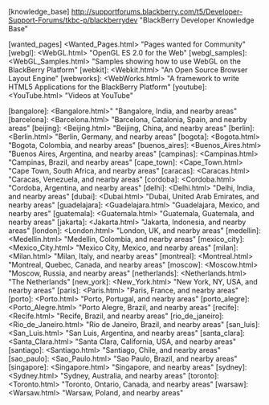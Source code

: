 <!-- Repositories -->

[repo:alut]: <https://github.com/blackberry/ALUT> "Repo: ALUT, OpenAL Utilities"
[repo:bb10-webworks-samples]: <http://github.com/blackberry/bb10-webworks-samples> "Repo: BB10-WebWorks-Samples"
[repo:bbuijs]: <http://github.com/blackberry/bbui.js> "Repo: bbUI.js Framework for WebWorks"
[repo:bws]: <http://github.com/bws-samples> "Repo: Code samples for BlackBerry Web Services for Enterprise Administration"
[repo:cascadescommunitysamples]: <http://github.com/blackberry/Cascades-Community-Samples> "Repo: Community - RIM and non-RIM - Samples using the Cascades framework"
[repo:cascades-samples]: <http://github.com/blackberry/Cascades-Samples> "repo: Official Cascades Samples"
[repo:community-apis-for-air]: <http://github.com/blackberry/Community-APIs-for-AIR> "repo: Community-APIs-for-AIR"
[repo:gameplay]: <http://github.com/blackberry/Gameplay> "Repo: Gameplay, a Portable, OpenSource Gaming Framework"
[repo:jde-samples]: <http://github.com/blackberry/JDE-Samples> "Repo: Java Samples that were used with the JDE"
[repo:jquery-mobile-samples]: <http://github.com/blackberry/jQuery-Mobile-Samples> "Repo: jQuery-Mobile-Samples Repository"
[repo:ndk-samples]: <http://github.com/blackberry/NDK-Samples> "Repo: Native Samples that can be used with the NDK"
[repo:openal]: <http://github.com/blackberry/OpenAL> "Repo: OpenAL"
[repo:openttd]: <http://github.com/blackberry/OpenTTD> "Repo: OpenTTD"
[repo:picturewall]: <http://github.com/blackberry/PictureWall> "Repo: HTML5 Application to display pictures on a wall of devices"
[repo:qrencode]: <http://github.com/blackberry/QREncode> "QREncode Repository"
[repo:qt]: <http://qt.gitorious.org/qt> "Repo: Qt"
[repo:ripple-ui]: <http://github.com/blackberry/Ripple-UI> "Repo: Ripple UI Emulator"
[repo:ripple-framework]: <http://github.com/blackberry/Ripple-Framework> "Repo: Ripple Framework"
[repo:ripple-services]: <http://github.com/blackberry/Ripple-Services> "Repo: Ripple Services"
[repo:samples-for-java]: <http://github.com/blackberry/Samples-for-Java> "Repo: Samples-for-Java"
[repo:sdl]: <http://github.com/blackberry/SDL> "Repo:SDL"
[repo:scoreloop-samples]: <http://github.com/blackberry/Scoreloop-Samples> "Scoreloop-Samples Repository"
[repo:touchcontroloverlay]: <http://github.com/blackberry/TouchControlOverlay> "TouchControlOverlay"
[repo:webgl-samples]: <http://github.com/blackberry/webgl-samples> "Repository for Community - RIM and non-RIM - Samples using WebGL"
[repo:webworks-samples]: <http://github.com/blackberry/webworks-samples> "Repository for Community - RIM and non-RIM - Samples using the BlackBerry Webworks framework"
[repo:webworks-community-apis]: <http://github.com/blackberry/webworks-community-apis> "Repository for Extensions to WebWorks"
[repo:zxing]: <http://github.com/blackberry/ZXing> "ZXing Repository"

<!-- Absolute Paths -->

<!-- Absolute Paths: Licenses -->

[asl2]: <http://www.apache.org/licenses/LICENSE-2.0.html> "Apache License, Version 2.0"
[asl11]: <http://www.apache.org/licenses/LICENSE-1.1.html> "Apache License, Version 1.1"
[asl1]: <http://www.apache.org/licenses/LICENSE-1.0.html> "Apache License, Version 1.0"
[gpl]: <http://www.gnu.org/licenses/gpl.html> "GNU GENERAL PUBLIC LICENSE"
[gpl3]: <http://www.gnu.org/licenses/gpl-3.0.html> "GNU GENERAL PUBLIC LICENSE v3.0"
[gpl2]: <http://www.gnu.org/licenses/gpl-2.0.html> "GNU GENERAL PUBLIC LICENSE v2.0"
[gpl1]: <http://www.gnu.org/licenses/gpl-1.0.html> "GNU GENERAL PUBLIC LICENSE v1.0"
[lgpl]: <http://www.gnu.org/licenses/lgpl.html> "GNU LESSER GENERAL PUBLIC LICENSE v3.0"
[lgpl3]: <http://www.gnu.org/licenses/lgpl-3.0.html> "GNU LESSER GENERAL PUBLIC LICENSE v3.0"
[lgpl2]: <http://www.gnu.org/licenses/lgpl-2.1.html> "GNU LESSER GENERAL PUBLIC LICENSE v2.1"
[bsd]: <http://en.wikipedia.org/wiki/BSD_licenses> "BSD Licenses, at Wikipedia"
[mit]: <http://opensource.org/licenses/MIT> "The MIT License (MIT)"
[mspl]: <http://www.microsoft.com/en-us/openness/licenses.aspx#MPL> "Microsoft Public License (Ms-Pl)"

<!-- Absolute Paths: Other -->

<!-- Should this be made an article, with a rel. link? -->
[knowledge_base] <http://supportforums.blackberry.com/t5/Developer-Support-Forums/tkbc-p/blackberrydev> "BlackBerry Developer Knowledge Base"

<!-- Relative Paths -->

[all_pages]: <All_Pages.html> "All Pages in this Wiki"
[all_articles]: <articles/All_Articles.html> "All Articles in this Wiki"
[all_slides]: <slides/All_Slides.html> "All Presentations in this Wiki"
[all_news]: <news/index.html> "All News in this Wiki"
[recent_changes]: <Recent_Changes.html> "Recent changes in this Wiki"

[blackberry_services]: <BlackBerry_Services.html> "Client and Server Side BlackBerry Services"
[BlackBerry_Enterprise_Server]: <BlackBerry_Enterprise_Server.html> "BlackBerry Enterprise Server"
[bes]: <BlackBerry_Enterprise_Server.html> "BES"

[bb_advertising]: <BlackBerry_Advertising_Service.html> "BlackBerry Advertising Service"
[bb_analytics]: <BlackBerry_Analytics_Service.html> "BlackBerry Analytics Service"
[bbm]: <BlackBerry_Messenger.html> "BlackBerry_Messenger"
[bb_web_services]: <BlackBerry_Web_Services.html> "BlackBerry Web Services for Enterprise Administration"
[bws]: <BlackBerry_Web_Services.html> "BlackBerry Web Services for Enterprise Administration"
[bb_payment]: <BlackBerry_Payment_Service.html> "BlackBerry Payment Service"
[bb_push]: <BlackBerry_Push_Service.html> "BlackBerry Push Service"

[adobe_air]: <Adobe_AIR.html> "Adobe Integrated Runtime (AIR)"
[all_repos]: <All_Repos.html> "All Repos in GitHub.com/Blackberry, in multiple tables"
[all_repos_as_one_table]: <All_Repos_as_One_Table.html> "All Repos in GitHub.com/Blackberry as a single table"
[all_samples]: <All_Samples.html> "All Samples in GitHub.com/Blackberry"
[alicejs]: <AliceJS.html> "Alice - A Lightweight Independent CSS Engine"
[air]: <AIR.html> "Adobe Integrated Runtime (AIR)"
[apache_cordova]: <Apache_Cordova.html> "The Open Source HTML5 Cross-Platform Framework"
[appworld]: <BlackBerry_App_World.html> "BlackBerry App World"
[bbuijs]: <bbUIjs.html> "A WebWorks-based Framework to write HTML5 applications using BBOS and BB10 Conventions"
[blackberry_10]: <BlackBerry_10.html> "The next generation BlackBerry Platform"
[blackberry_10_releases]: <BlackBerry_10_Releases.html> "The releases for BlackBerry 10"
[blackberry_10_0_06]: <BlackBerry_10_0_06.html> "The BlackBerry 10.0.06 Release, aka Beta 2, aka R6"
[blackberry_10_0_06_samples]: <BlackBerry_10_0_06_Samples.html> "Samples in the BlackBerry 10.0.06 Release, aka Beta 2, aka R6"
[blackberry_10_stories]: <BlackBerry_10_Stories.html> "BlackBerry 10 Stories"
[blackberry_app_world]: <BlackBerry_App_World.html> "BlackBerry App World"
[bb10_stories]: <BlackBerry_10_Stories.html> "BlackBerry 10 Stories"
[bb10_r6]: <BB10_R6.html> "A common name for BlackBerry 10.0.06"
[bps]: <BlackBerry_Platform_Services.html> "BlackBerry Platform Services"
[bugs]: <Bugs.html> "Filing and Searching for Bugs"
[camera]: <Camera.html> "Camera APIs"
[cascades]: <Cascades.html> "Cascades"
[cascades_samples]: <Cascades_Samples.html> "Cascades Samples"
[cascades_samples_and_tips]: <Cascades_Samples_and_Tips.html> "Cascades Samples and Tips"
[contributor_agreement]: <Contributor_Agreement.html> "Contributor Agreement"
[debugtoken]: <DebugToken.html> "DebugToken"
[events]: <Events.html> "Events"
[faq]: <FAQ.html> "FAQ"
[frogatto]: <Frogatto.html> "A 2-D Game"
[html5]: <HTML5.html> "The BlackBerry HTML5 Software Platform"
[html5_samples]: <HTML5_Samples.html> "Open Source Samples showcasing the HTML5 technology on BlackBerry"
[html5_tools]: <HTML5_Tools.html> "Tools useful for HTML5 Development"
[libraries]: <Libraries.html> "Application Libraries"
[lzma]: <LZMA.html> "LZMA implementation"
[nfc]: <NFC.html> "NFC - Near Field Communication"
[nodebeat]: <NodeBeat.html> "Visual Music App"
[opencv]: <OpenCV.html> "Language that leverages GPUs"
[openframeworks]: <OpenFrameworks.html> "Open Source Framework for Creative Media Applications"
[opengl]: <OpenGL.html> "Language .."
[open_source]: <Open_Source.html> "Open Source Actvities at RIM"
[open_source_wish_list]: <Open_Source_Wish_List.html> "Wish List for Open Source Components and Applications"
[openttd]: <OpenTTD.html> "OpenTTD"
[peaksandvalleys]: <PeaksAndValleys.html> "PeaksAndValleys - A WebGL Demo"
[phonegap]: <PhoneGap.html> "Original cross-platform framework from Nitobi"
[picturewall]: <PictureWall.html> "PictureWall Sample Application"
[python]: <Python.html> "Python"
[qr_code]: <QR_Code.html> "QR Codes - Quick Release Codes"
[qml]: <QML.html> "Qt Meta Language"
[qsa]: <QNX_Sound_Architecture.html> "QNX Sound Architecture"
[qt]: <Qt.html> "Qt"
[samples]: <Samples.html> "Code Samples"
[screencasts]: <Screencasts.html> "Developer Screencasts"
[sdl]: <SDL.html> "SDL"
[slideshare]: <SlideShare.html> "Presentations at SlideShare"
[threejs]: <threeJS.html> "A WebGL 3-D Framework"
[timidity]: <TiMidity.html> "TiMidity"
[touchcontroloverlay]: <TouchControlOverlay.html> "TouchControlOverlay"
[tunneltilt]: <TunnelTilt.html> "TunnelTilt - A WebGL Demo and Game"
[url_launcher]: <URL_Launcher.html> "URL Launching Application"
[wanted_pages] <Wanted_Pages.html> "Pages wanted for Community"
[webgl]: <WebGL.html> "OpenGL ES 2.0 for the Web"
[webgl_samples]: <WebGL_Samples.html> "Samples showing how to use WebGL on the BlackBerry Platform"
[webkit]: <Webkit.html> "An Open Source Browser Layout Engine"
[webworks]: <WebWorks.html> "A framework to write HTML5 Applications for the BlackBerry Platform"
[youtube]: <YouTube.html> "Videos at YouTube"

[gameplay]: <Gameplay.html> "Portable, OpenSource Gaming Framework"
[jquery-mobile]: <jQuery-Mobile-Samples.html> "jQuery-Mobile-Samples Repository"

[code_samples]: <Code_Samples.html> "Code Samples"

[ripple]: <TBD> "TBD"

[air_samples]: <TBD> "TBD"
[bws_samples]: <TBD> "TBD"
[code_signing]: <TBD> "TBD"
[gaming_samples]: <TBD> "TBD"

[bb6]: <TBD> "TBD"
[bb7]: <TBD> "TBD"
[bridge]: <TBD> "TBD"
[qnx]: <TBD> "TBD"

[blackberry_playbook]: <TBD> "BlackBerry PlayBook"
[playbook]: <TBD> "BlackBerry PlayBook"

<!-- Relative Paths: Events -->

[bbw]: <BlackBerry_World.html> "BlackBerry World"
[bb10jam]: <BlackBerry_Jam.html> "BlackBerry 10 Jam"
[devcon]: <Developer_Conferences.html> "Developer Conferences"
[devcon2011_america]: <Developer_Conferences.html> "Developer Conferences"
[devcon2011_asia]: <Developer_Conferences.html> "Developer Conferences"
[devcon2012_europe]: <Developer_Conferences.html> "Developer Conferences"

<!-- Relative Paths: People -->

[clifford_hung]: <Clifford_Hung.html> "Clifford Hung"
[laurence_muller]: <Laurence_Muller.html> "Laurence Muller"
[tim_neil]: <Tim_Neil.html> "Tim Neil"

[seth_sandler]: <TBD> "TBD"
[jonathan_feldstein]: <TBD> "TBD"
[laurent_hasson]: <TBD> "TBD"
[ken_wallis]: <TBD> "TBD"
[gord_tanner]: <TBD> "TBD"
[andy_abgottspon]: <TBD> "TBD"
[eduardo_pelegrillopart]: <TBD> "TBD"
[george_staikos]: <TBD> "TBD"
[jim_ing]: <TBD> "TBD"
[sean_taylor]: <TBD> "TBD"
[jeremy_nicholls]: <TBD> "TBD"
[artem_simonov]: <TBD> "TBD"

<!-- Relative Paths: Presentations -->

[dc12e_dev339]: <slides/devcon2012-europe/Which_Programming_Environment_for_You.html> "Which Programming Environment is Right for You?"
[dc12e_dev311]: <slides/devcon2012-europe/Build_NFC_App.html> "How to Build an NFC-Enabled App"
[dc12e_dev319]: <slides/devcon2012-europe/Introduction_to_PlayBook_NDK.html> "Introduction to the BlackBerry PlayBook Native SDK: Building a Sample Application"
[dc12e_dev301]: <slides/devcon2012-europe/Introduction_to_WebWorks.html> "Introduction to BlackBerry WebWorks"
[dc12e_dev345]: <slides/devcon2012-europe/Mastering_Java_Layouts.html> "Mastering Java Layouts: Fields, Managers, and Screens"

[mwc2012_asaunders]: <slides/mwc2012/BlackBerry_Dev_Community.html> "The BlackBerry Developer Community"

<!-- Relative Paths: Locations -->

[amsterdam]: <Amsterdam.html> "Amsterdam, Netherlands, and nearby areas"
[austin]: <Austin.html> "Austin, Texas, USA, and nearby areas"
[bangalore]: <Bangalore.html>" "Bangalore, India, and nearby areas"
[barcelona]: <Barcelona.html> "Barcelona, Catalonia, Spain, and nearby areas"
[beijing]: <Beijing.html> "Beijing, China, and nearby areas"
[berlin]: <Berlin.html> "Berlin, Germany, and nearby areas"
[bogota]: <Bogota.html> "Bogota, Colombia, and nearby areas"
[buenos_aires]: <Buenos_Aires.html> "Buenos Aires, Argentina, and nearby areas"
[campinas]: <Campinas.html> "Campinas, Brazil, and nearby areas"
[cape_town]: <Cape_Town.html> "Cape Town, South Africa, and nearby areas"
[caracas]: <Caracas.html> "Caracas, Venezuela, and nearby areas"
[cordoba]: <Cordoba.html> "Cordoba, Argentina, and nearby areas"
[delhi]: <Delhi.html> "Delhi, India, and nearby areas"
[dubai]: <Dubai.html> "Dubai, United Arab Emirates, and nearby areas"
[guadelajara]: <Guadelajara.html> "Guadelajara, Mexico, and nearby ares"
[guatemala]: <Guatemala.html> "Guatemala, Guatemala, and nearby areas"
[jakarta]: <Jakarta.html> "Jakarta, Indonesia, and nearby areas"
[london]: <London.html> "London, UK, and nearby areas"
[medellin]: <Medellin.html> "Medellin, Colombia, and nearby areas"
[mexico_city]: <Mexico_City.html> "Mexico City, Mexico, and nearby areas"
[milan]: <Milan.html> "Milan, Italy, and nearby areas"
[montreal]: <Montreal.html> "Montreal, Quebec, Canada, and nearby areas"
[moscow]: <Moscow.html> "Moscow, Russia, and nearby areas"
[netherlands]: <Netherlands.html> "The Netherlands"
[new_york]: <New_York.html> "New York, NY, USA, and nearby areas"
[paris]: <Paris.html> "Paris, France, and nearby areas"
[porto]: <Porto.html> "Porto, Portugal, and nearby areas"
[porto_alegre]: <Porto_Alegre.html> "Porto Alegre, Brazil, and nearby areas"
[recife]: <Recife.html> "Recife, Brazil, and nearby areas"
[rio_de_janeiro]: <Rio_de_Janeiro.html> "Rio de Janeiro, Brazil, and nearby areas"
[san_luis]: <San_Luis.html> "San Luis, Argentina, and nearby areas"
[santa_clara]: <Santa_Clara.html> "Santa Clara, California, USA, and nearby areas"
[santiago]: <Santiago.html> "Santiago, Chile, and nearby areas"
[sao_paulo]: <Sao_Paulo.html> "Sao Paulo, Brazil, and nearby areas"
[singapore]: <Singapore.html> "Singapore, and nearby areas"
[sydney]: <Sydney.html> "Sydney, Australia, and nearby areas"
[toronto]: <Toronto.html> "Toronto, Ontario, Canada, and nearby areas"
[warsaw]: <Warsaw.html> "Warsaw, Poland, and nearby areas"